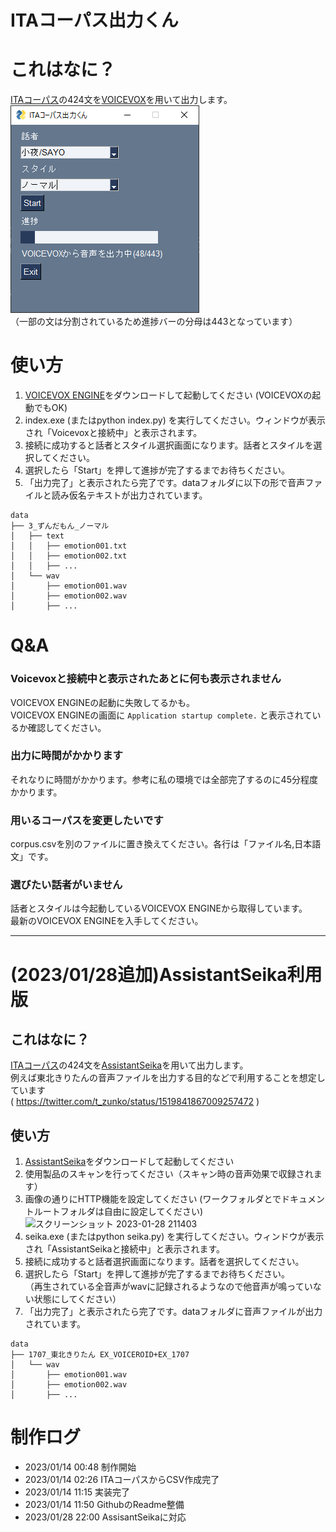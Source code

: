 ITAコーパス出力くん
====
# これはなに？
[ITAコーパス]( https://github.com/mmorise/ita-corpus )の424文を[VOICEVOX]( https://github.com/VOICEVOX/voicevox_engine )を用いて出力します。  
![スクリーンショット](https://github.com/sakuragozaru/ita_corpus_from_voicevox/blob/images/images/2023-01-14_093223.png "スクリーンショット")  
（一部の文は分割されているため進捗バーの分母は443となっています）   

# 使い方
1. [VOICEVOX ENGINE]( https://github.com/VOICEVOX/voicevox_engine )をダウンロードして起動してください (VOICEVOXの起動でもOK)
2. index.exe (またはpython index.py) を実行してください。ウィンドウが表示され「Voicevoxと接続中」と表示されます。
3. 接続に成功すると話者とスタイル選択画面になります。話者とスタイルを選択してください。
4. 選択したら「Start」を押して進捗が完了するまでお待ちください。
5. 「出力完了」と表示されたら完了です。dataフォルダに以下の形で音声ファイルと読み仮名テキストが出力されています。
```
data
├── 3_ずんだもん_ノーマル
│   ├── text
│   │   ├── emotion001.txt
│   │   ├── emotion002.txt
│   │   ├── ...
│   └── wav
│       ├── emotion001.wav
│       ├── emotion002.wav
│       ├── ...
```

# Q&A
### Voicevoxと接続中と表示されたあとに何も表示されません
VOICEVOX ENGINEの起動に失敗してるかも。  
VOICEVOX ENGINEの画面に `Application startup complete.` と表示されているか確認してください。
### 出力に時間がかかります
それなりに時間がかかります。参考に私の環境では全部完了するのに45分程度かかります。
### 用いるコーパスを変更したいです
corpus.csvを別のファイルに置き換えてください。各行は「ファイル名,日本語文」です。
### 選びたい話者がいません
話者とスタイルは今起動しているVOICEVOX ENGINEから取得しています。  
最新のVOICEVOX ENGINEを入手してください。
  
***

# (2023/01/28追加)AssistantSeika利用版

## これはなに？
[ITAコーパス]( https://github.com/mmorise/ita-corpus )の424文を[AssistantSeika]( https://hgotoh.jp/wiki/doku.php/documents/voiceroid/assistantseika/assistantseika-000 )を用いて出力します。  
例えば東北きりたんの音声ファイルを出力する目的などで利用することを想定しています  
( https://twitter.com/t_zunko/status/1519841867009257472 )

## 使い方
1. [AssistantSeika]( https://hgotoh.jp/wiki/doku.php/documents/voiceroid/assistantseika/assistantseika-000 )をダウンロードして起動してください
2. 使用製品のスキャンを行ってください（スキャン時の音声効果で収録されます）
3. 画像の通りにHTTP機能を設定してください  (ワークフォルダとでドキュメントルートフォルダは自由に設定してください)
![スクリーンショット 2023-01-28 211403](https://user-images.githubusercontent.com/77018668/215267415-c063d0af-65a5-4dad-bc92-854625582ad8.png)
4. seika.exe (またはpython seika.py) を実行してください。ウィンドウが表示され「AssistantSeikaと接続中」と表示されます。
5. 接続に成功すると話者選択画面になります。話者を選択してください。
6. 選択したら「Start」を押して進捗が完了するまでお待ちください。  
（再生されている全音声がwavに記録されるようなので他音声が鳴っていない状態にしてください）
1. 「出力完了」と表示されたら完了です。dataフォルダに音声ファイルが出力されています。
```
data
├── 1707_東北きりたん EX_VOICEROID+EX_1707
│   └── wav
│       ├── emotion001.wav
│       ├── emotion002.wav
│       ├── ...
```

# 制作ログ
* 2023/01/14 00:48 制作開始
* 2023/01/14 02:26 ITAコーパスからCSV作成完了
* 2023/01/14 11:15 実装完了
* 2023/01/14 11:50 GithubのReadme整備
* 2023/01/28 22:00 AssisantSeikaに対応
